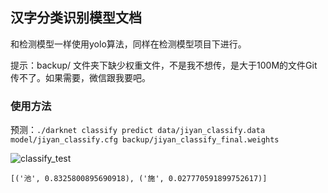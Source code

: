 ## 汉字分类识别模型文档

和检测模型一样使用yolo算法，同样在检测模型项目下进行。

提示：backup/ 文件夹下缺少权重文件，不是我不想传，是大于100M的文件Git传不了。如果需要，微信跟我要吧。

### 使用方法

预测：`./darknet classify predict data/jiyan_classify.data model/jiyan_classify.cfg backup/jiyan_classify_final.weights`



![classify_test](https://github.com/huaiyukeji/verification_code/blob/master/hanzi_detection/classify_test.jpg)



```shell
[('池', 0.8325800895690918), ('施', 0.027770591899752617)]
```

